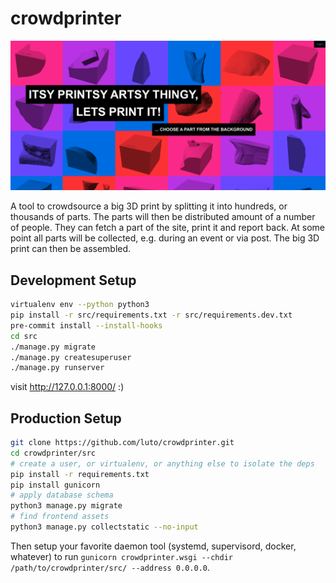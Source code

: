 # crowdprinter

![](screenshot.png)

A tool to crowdsource a big 3D print by splitting it into hundreds, or thousands
of parts. The parts will then be distributed amount of a number of people. They
can fetch a part of the site, print it and report back. At some point all parts
will be collected, e.g. during an event or via post. The big 3D print can then
be assembled.

## Development Setup

```bash
virtualenv env --python python3
pip install -r src/requirements.txt -r src/requirements.dev.txt
pre-commit install --install-hooks
cd src
./manage.py migrate
./manage.py createsuperuser
./manage.py runserver
```

visit http://127.0.0.1:8000/ :)

## Production Setup

```bash
git clone https://github.com/luto/crowdprinter.git
cd crowdprinter/src
# create a user, or virtualenv, or anything else to isolate the deps
pip install -r requirements.txt
pip install gunicorn
# apply database schema
python3 manage.py migrate
# find frontend assets
python3 manage.py collectstatic --no-input
```

Then setup your favorite daemon tool (systemd, supervisord, docker, whatever)
to run `gunicorn crowdprinter.wsgi --chdir /path/to/crowdprinter/src/ --address 0.0.0.0`.
